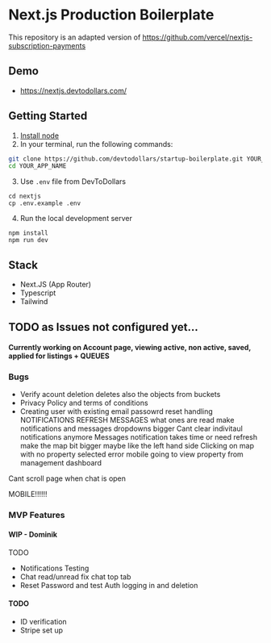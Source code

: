 # Next.js Production Boilerplate

This repository is an adapted version of https://github.com/vercel/nextjs-subscription-payments 

## Demo

- https://nextjs.devtodollars.com/

## Getting Started

1. [Install node](https://nodejs.org/en/download)
2. In your terminal, run the following commands:

```bash
git clone https://github.com/devtodollars/startup-boilerplate.git YOUR_APP_NAME
cd YOUR_APP_NAME
```
3. Use `.env` file from DevToDollars
```
cd nextjs
cp .env.example .env
```
4. Run the local development server
```
npm install
npm run dev
```

## Stack

- Next.JS (App Router)
- Typescript
- Tailwind


## TODO as Issues not configured yet...

#### Currently working on  Account page, viewing active, non active, saved, applied for listings + QUEUES

### Bugs

* Verify acount deletion deletes also the objects from buckets
* Privacy Policy and terms of conditions
* Creating user with existing email 
passowrd reset handling
NOTIFICATIONS REFRESH
MESSAGES what ones are read 
make notifications and messages dropdowns bigger
Cant clear indivitaul notifications anymore
Messages notification takes time or need refresh
make the map bit bigger maybe like the left hand side
Clicking on map with no property selected error
mobile going to view property from management dashboard

Cant scroll page when chat is open


MOBILE!!!!!!


### MVP Features

#### WIP - Dominik

TODO
* Notifications Testing
* Chat read/unread fix chat top tab
* Reset Password and test Auth logging in and deletion





#### TODO
* ID verification
* Stripe set up 




